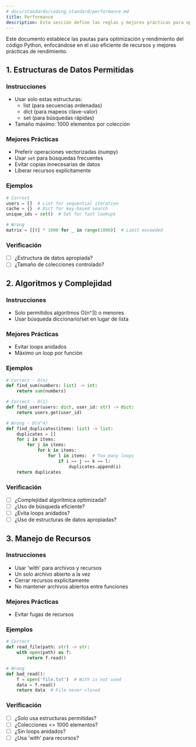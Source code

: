 ```yaml
---
# docs/standards/coding_standard/performance.md
title: Performance
description: Esta sección define las reglas y mejores prácticas para optimizar el rendimiento de código Python. Incluye ejemplos y recomendaciones.
---
```


Este documento establece las pautas para optimización y rendimiento del código Python, enfocándose en el uso eficiente de recursos y mejores prácticas de rendimiento.

## 1. Estructuras de Datos Permitidas

### Instrucciones
- Usar solo estas estructuras:
  * list (para secuencias ordenadas)
  * dict (para mapeos clave-valor)
  * set (para búsquedas rápidas)
- Tamaño máximo: 1000 elementos por colección

### Mejores Prácticas
- Preferir operaciones vectorizadas (numpy)
- Usar `set` para búsquedas frecuentes
- Evitar copias innecesarias de datos
- Liberar recursos explícitamente

### Ejemplos
```python
# Correct
users = []  # List for sequential iteration
cache = {}  # Dict for key-based search
unique_ids = set()  # Set for fast lookups

# Wrong
matrix = [[0] * 1000 for _ in range(1000)]  # Limit exceeded
```

### Verificación
- [ ] ¿Estructura de datos apropiada?
- [ ] ¿Tamaño de colecciones controlado?

## 2. Algoritmos y Complejidad

### Instrucciones
- Solo permitidos algoritmos O(n^3) o menores
- Usar búsqueda diccionario/set en lugar de lista

### Mejores Prácticas
- Evitar loops anidados
- Máximo un loop por función

### Ejemplos
```python
# Correct - O(n)
def find_sum(numbers: list) -> int:
    return sum(numbers)

# Correct - O(1)
def find_user(users: dict, user_id: str) -> dict:
    return users.get(user_id)

# Wrong - O(n^4)
def find_duplicates(items: list) -> list:
    duplicates = []
    for i in items:
        for j in items:
            for k in items: 
                for l in items:  # Too many loops
                    if i == j == k == l:
                        duplicates.append(i)
    return duplicates
```

### Verificación
- [ ] ¿Complejidad algorítmica optimizada?
- [ ] ¿Uso de búsqueda eficiente?
- [ ] ¿Evita loops anidados?
- [ ] ¿Uso de estructuras de datos apropiadas?

## 3. Manejo de Recursos

### Instrucciones
- Usar 'with' para archivos y recursos
- Un solo archivo abierto a la vez
- Cerrar recursos explícitamente
- No mantener archivos abiertos entre funciones

### Mejores Prácticas
- Evitar fugas de recursos

### Ejemplos
```python
# Correct
def read_file(path: str) -> str:
    with open(path) as f:
        return f.read()

# Wrong
def bad_read():
    f = open('file.txt')  # With is not used
    data = f.read()
    return data  # File never closed
```

### Verificación
- [ ] ¿Solo usa estructuras permitidas?
- [ ] ¿Colecciones <= 1000 elementos?
- [ ] ¿Sin loops anidados?
- [ ] ¿Usa 'with' para recursos?